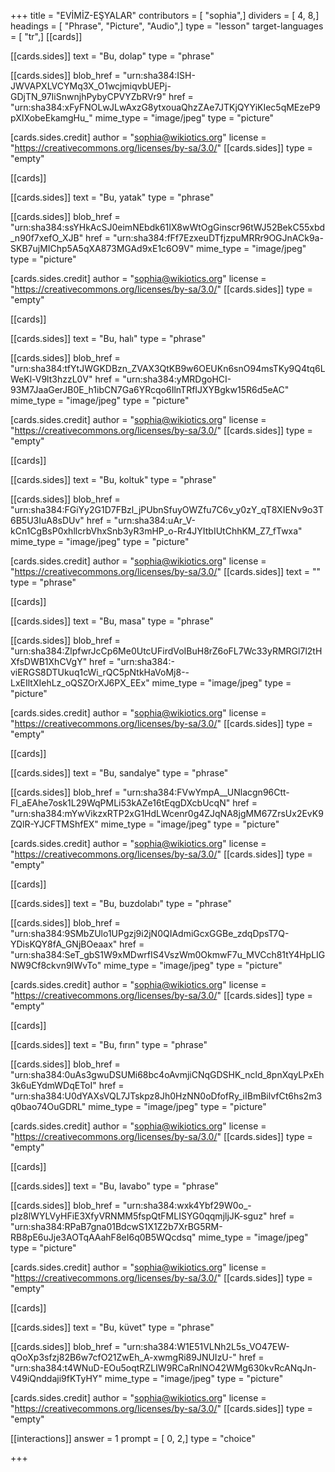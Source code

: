 +++
title = "EVİMİZ-EŞYALAR"
contributors = [ "sophia",]
dividers = [ 4, 8,]
headings = [ "Phrase", "Picture", "Audio",]
type = "lesson"
target-languages = [ "tr",]
[[cards]]

[[cards.sides]]
text = "Bu, dolap"
type = "phrase"

[[cards.sides]]
blob_href = "urn:sha384:ISH-JWVAPXLVCYMq3X_O1wcjmiqvbUEPj-GDjTN_97IiSnwnjhPybyCPVYZbRVr9"
href = "urn:sha384:xFyFNOLwJLwAxzG8ytxouaQhzZAe7JTKjQYYiKIec5qMEzeP9pXIXobeEkamgHu_"
mime_type = "image/jpeg"
type = "picture"

[cards.sides.credit]
author = "sophia@wikiotics.org"
license = "https://creativecommons.org/licenses/by-sa/3.0/"
[[cards.sides]]
type = "empty"

[[cards]]

[[cards.sides]]
text = "Bu, yatak"
type = "phrase"

[[cards.sides]]
blob_href = "urn:sha384:ssYHkAcSJ0eimNEbdk61IX8wWtOgGinscr96tWJ52BekC55xbd_n90f7xefO_XJB"
href = "urn:sha384:fFf7EzxeuDTfjzpuMRRr9OGJnACk9a-SKB7ujMIChp5A5qXA873MGAd9xE1c6O9V"
mime_type = "image/jpeg"
type = "picture"

[cards.sides.credit]
author = "sophia@wikiotics.org"
license = "https://creativecommons.org/licenses/by-sa/3.0/"
[[cards.sides]]
type = "empty"

[[cards]]

[[cards.sides]]
text = "Bu, halı"
type = "phrase"

[[cards.sides]]
blob_href = "urn:sha384:tfYtJWGKDBzn_ZVAX3QtKB9w6OEUKn6snO94msTKy9Q4tq6LWeKl-V9lt3hzzL0V"
href = "urn:sha384:yMRDgoHCI-93M7JaaGerJB0E_h1ibCN7Ga6YRcqo6IlnTRfIJXYBgkw15R6d5eAC"
mime_type = "image/jpeg"
type = "picture"

[cards.sides.credit]
author = "sophia@wikiotics.org"
license = "https://creativecommons.org/licenses/by-sa/3.0/"
[[cards.sides]]
type = "empty"

[[cards]]

[[cards.sides]]
text = "Bu, koltuk"
type = "phrase"

[[cards.sides]]
blob_href = "urn:sha384:FGiYy2G1D7FBzl_jPUbnSfuyOWZfu7C6v_y0zY_qT8XIENv9o3T6B5U3IuA8sDUv"
href = "urn:sha384:uAr_V-kCn1CgBsP0xhllcrbVhxSnb3yR3mHP_o-Rr4JYItbIUtChhKM_Z7_fTwxa"
mime_type = "image/jpeg"
type = "picture"

[cards.sides.credit]
author = "sophia@wikiotics.org"
license = "https://creativecommons.org/licenses/by-sa/3.0/"
[[cards.sides]]
text = ""
type = "phrase"

[[cards]]

[[cards.sides]]
text = "Bu, masa"
type = "phrase"

[[cards.sides]]
blob_href = "urn:sha384:ZlpfwrJcCp6Me0UtcUFirdVoIBuH8rZ6oFL7Wc33yRMRGl7l2tHXfsDWB1XhCVgY"
href = "urn:sha384:-viERGS8DTUkuq1cWi_rQC5pNtkHaVoMj8--LxEIltXIehLz_oQSZOrXJ6PX_EEx"
mime_type = "image/jpeg"
type = "picture"

[cards.sides.credit]
author = "sophia@wikiotics.org"
license = "https://creativecommons.org/licenses/by-sa/3.0/"
[[cards.sides]]
type = "empty"

[[cards]]

[[cards.sides]]
text = "Bu, sandalye"
type = "phrase"

[[cards.sides]]
blob_href = "urn:sha384:FVwYmpA__UNlacgn96Ctt-Fl_aEAhe7osk1L29WqPMLi53kAZe16tEqgDXcbUcqN"
href = "urn:sha384:mYwVikzxRTP2xG1HdLWcenr0g4ZJqNA8jgMM67ZrsUx2EvK9ZQlR-YJCFTMShfEX"
mime_type = "image/jpeg"
type = "picture"

[cards.sides.credit]
author = "sophia@wikiotics.org"
license = "https://creativecommons.org/licenses/by-sa/3.0/"
[[cards.sides]]
type = "empty"

[[cards]]

[[cards.sides]]
text = "Bu, buzdolabı"
type = "phrase"

[[cards.sides]]
blob_href = "urn:sha384:9SMbZUlo1UPgzj9i2jN0QIAdmiGcxGGBe_zdqDpsT7Q-YDisKQY8fA_GNjBOeaax"
href = "urn:sha384:SeT_gbS1W9xMDwrfIS4VszWm0OkmwF7u_MVCch81tY4HpLIGNW9Cf8ckvn9IWvTo"
mime_type = "image/jpeg"
type = "picture"

[cards.sides.credit]
author = "sophia@wikiotics.org"
license = "https://creativecommons.org/licenses/by-sa/3.0/"
[[cards.sides]]
type = "empty"

[[cards]]

[[cards.sides]]
text = "Bu, fırın"
type = "phrase"

[[cards.sides]]
blob_href = "urn:sha384:0uAs3gwuDSUMi68bc4oAvmjiCNqGDSHK_ncld_8pnXqyLPxEh3k6uEYdmWDqEToI"
href = "urn:sha384:U0dYAXsVQL7JTskpz8Jh0HzNN0oDfofRy_iIBmBilvfCt6hs2m3q0bao74OuGDRL"
mime_type = "image/jpeg"
type = "picture"

[cards.sides.credit]
author = "sophia@wikiotics.org"
license = "https://creativecommons.org/licenses/by-sa/3.0/"
[[cards.sides]]
type = "empty"

[[cards]]

[[cards.sides]]
text = "Bu, lavabo"
type = "phrase"

[[cards.sides]]
blob_href = "urn:sha384:wxk4Ybf29W0o_-pIz8lWYLVyHFiE3XfyVRNMM5fspQtFMLISYG0qqmjljJK-sguz"
href = "urn:sha384:RPaB7gna01BdcwS1X1Z2b7XrBG5RM-RB8pE6uJje3AOTqAAahF8eI6q0B5WQcdsq"
mime_type = "image/jpeg"
type = "picture"

[cards.sides.credit]
author = "sophia@wikiotics.org"
license = "https://creativecommons.org/licenses/by-sa/3.0/"
[[cards.sides]]
type = "empty"

[[cards]]

[[cards.sides]]
text = "Bu, küvet"
type = "phrase"

[[cards.sides]]
blob_href = "urn:sha384:W1E51VLNh2L5s_VO47EW-qOoXp3sfzj82B6w7cfO21ZwEh_A-xwmgRi89JNUIzU-"
href = "urn:sha384:t4WNuD-EOu5oqtRZLIW9RCaRnlNO42WMg630kvRcANqJn-V49iQnddaji9fKTyHY"
mime_type = "image/jpeg"
type = "picture"

[cards.sides.credit]
author = "sophia@wikiotics.org"
license = "https://creativecommons.org/licenses/by-sa/3.0/"
[[cards.sides]]
type = "empty"

[[interactions]]
answer = 1
prompt = [ 0, 2,]
type = "choice"

+++
